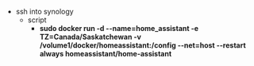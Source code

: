 - ssh into synology
	- script
		- **sudo docker run -d --name=home_assistant -e TZ=Canada/Saskatchewan -v /volume1/docker/homeassistant:/config --net=host --restart always homeassistant/home-assistant**